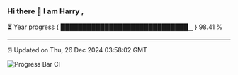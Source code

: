 ### Hi there 👋 I am Harry , 

⏳ Year progress { █████████████████████████████▁ } 98.41 %

---

⏰ Updated on Thu, 26 Dec 2024 03:58:02 GMT

![Progress Bar CI](https://github.com/duykhang68/duykhang68/workflows/Progress%20Bar%20CI/badge.svg)

